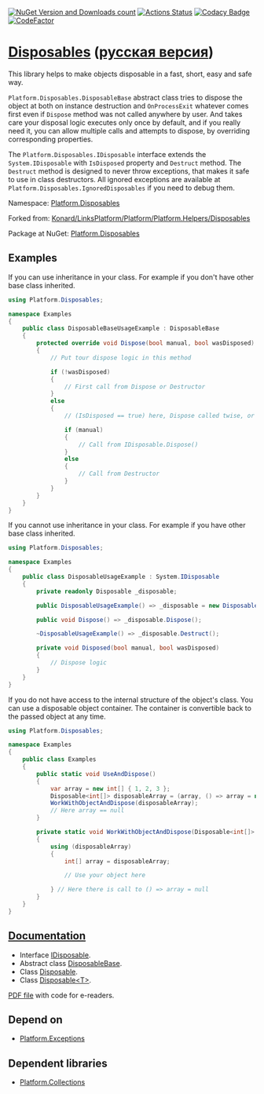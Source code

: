 [![NuGet Version and Downloads count](https://buildstats.info/nuget/Platform.Disposables)](https://www.nuget.org/packages/Platform.Disposables)
[![Actions Status](https://github.com/linksplatform/Disposables/workflows/CD/badge.svg)](https://github.com/linksplatform/Disposables/actions?workflow=CD)
[![Codacy Badge](https://api.codacy.com/project/badge/Grade/8fba2263c6a34204afc56553293d8225)](https://app.codacy.com/gh/linksplatform/Disposables?utm_source=github.com&utm_medium=referral&utm_content=linksplatform/Disposables&utm_campaign=Badge_Grade_Settings)
[![CodeFactor](https://www.codefactor.io/repository/github/linksplatform/disposables/badge)](https://www.codefactor.io/repository/github/linksplatform/disposables)

# [Disposables](https://github.com/linksplatform/Disposables) ([русская версия](README.ru.md))

This library helps to make objects disposable in a fast, short, easy and safe way.

`Platform.Disposables.DisposableBase` abstract class tries to dispose the object at both on instance destruction and `OnProcessExit` whatever comes first even if `Dispose` method was not called anywhere by user. And takes care your disposal logic executes only once by default, and if you really need it, you can allow multiple calls and attempts to dispose, by overriding corresponding properties.

The `Platform.Disposables.IDisposable` interface extends the `System.IDisposable` with `IsDisposed` property and `Destruct` method. The `Destruct` method is designed to never throw exceptions, that makes it safe to use in class destructors. All ignored exceptions are available at `Platform.Disposables.IgnoredDisposables` if you need to debug them.

Namespace: [Platform.Disposables](https://linksplatform.github.io/Disposables/csharp/api/Platform.Disposables.html)

Forked from: [Konard/LinksPlatform/Platform/Platform.Helpers/Disposables](https://github.com/Konard/LinksPlatform/tree/708f6143645333781adae0cad7ae998fefcd6317/Platform/Platform.Helpers/Disposables)

Package at NuGet: [Platform.Disposables](https://www.nuget.org/packages/Platform.Disposables)

## Examples

If you can use inheritance in your class. For example if you don't have other base class inherited.

```C#
using Platform.Disposables;

namespace Examples
{
    public class DisposableBaseUsageExample : DisposableBase
    {
        protected override void Dispose(bool manual, bool wasDisposed)
        {
            // Put tour dispose logic in this method

            if (!wasDisposed) 
            {
                // First call from Dispose or Destructor
            }
            else 
            {
                // (IsDisposed == true) here, Dispose called twise, or Dispose and Destructor were called

                if (manual)
                {
                    // Call from IDisposable.Dispose()
                }
                else
                {
                    // Call from Destructor
                }
            }
        }
    }
}
```

If you cannot use inheritance in your class. For example if you have other base class inherited.

```C#
using Platform.Disposables;

namespace Examples
{
    public class DisposableUsageExample : System.IDisposable
    {
        private readonly Disposable _disposable;

        public DisposableUsageExample() => _disposable = new Disposable(Disposed);

        public void Dispose() => _disposable.Dispose();

        ~DisposableUsageExample() => _disposable.Destruct();

        private void Disposed(bool manual, bool wasDisposed)
        {
            // Dispose logic
        }
    }
}
```

If you do not have access to the internal structure of the object's class. You can use a disposable object container. The container is convertible back to the passed object at any time.

```C#
using Platform.Disposables;

namespace Examples
{
    public class Examples
    {
        public static void UseAndDispose()
        {
            var array = new int[] { 1, 2, 3 };
            Disposable<int[]> disposableArray = (array, () => array = null);
            WorkWithObjectAndDispose(disposableArray);
            // Here array == null
        }

        private static void WorkWithObjectAndDispose(Disposable<int[]> disposableArray)
        {
            using (disposableArray)
            {
                int[] array = disposableArray;

                // Use your object here

            } // Here there is call to () => array = null
        }
    }
}
```

## [Documentation](https://linksplatform.github.io/Disposables)
*   Interface [IDisposable](https://linksplatform.github.io/Disposables/csharp/api/Platform.Disposables.IDisposable.html).
*   Abstract class [DisposableBase](https://linksplatform.github.io/Disposables/csharp/api/Platform.Disposables.DisposableBase.html).
*   Class [Disposable](https://linksplatform.github.io/Disposables/csharp/api/Platform.Disposables.Disposable.html).
*   Class [Disposable\<T\>](https://linksplatform.github.io/Disposables/csharp/api/Platform.Disposables.Disposable-1.html).

[PDF file](https://linksplatform.github.io/Disposables/csharp/Platform.Disposables.pdf) with code for e-readers.

## Depend on
*   [Platform.Exceptions](https://github.com/linksplatform/Exceptions)

## Dependent libraries
*   [Platform.Collections](https://github.com/linksplatform/Collections)
